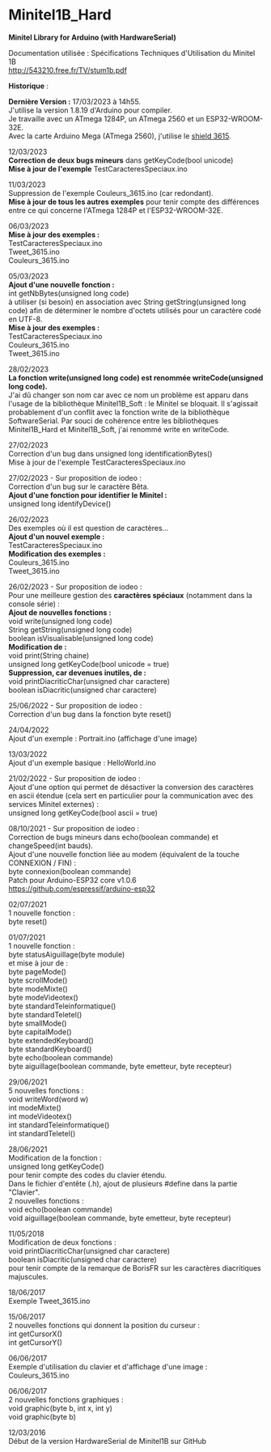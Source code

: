 # Minitel1B_Hard
<b>Minitel Library for Arduino (with HardwareSerial)</b>

Documentation utilisée : Spécifications Techniques d'Utilisation du Minitel 1B<br>
http://543210.free.fr/TV/stum1b.pdf

<b>Historique</b> :

<b>Dernière Version :</b> 17/03/2023 à 14h55.<br>
J'utilise la version 1.8.19 d'Arduino pour compiler.<br>
Je travaille avec un ATmega 1284P, un ATmega 2560 et un ESP32-WROOM-32E.<br>
Avec la carte Arduino Mega (ATmega 2560), j'utilise le <a href="https://entropie.org/3615/index.php/hardware-2017/" target="_blank">shield 3615</a>.

12/03/2023<br>
<b>Correction de deux bugs mineurs</b> dans getKeyCode(bool unicode)<br>
<b>Mise à jour de l'exemple</b> TestCaracteresSpeciaux.ino<br>

11/03/2023<br>
Suppression de l'exemple Couleurs_3615.ino (car redondant).<br>
<b>Mise à jour de tous les autres exemples</b> pour tenir compte des différences entre ce qui concerne l'ATmega 1284P et l'ESP32-WROOM-32E.<br>

06/03/2023<br>
<b>Mise à jour des exemples :</b><br>
TestCaracteresSpeciaux.ino<br>
Tweet_3615.ino<br>
Couleurs_3615.ino<br>

05/03/2023<br>
<b>Ajout d'une nouvelle fonction :</b><br>
int getNbBytes(unsigned long code)<br>
à utiliser (si besoin) en association avec String getString(unsigned long code) afin de déterminer le nombre d'octets utilisés pour un caractère codé en UTF-8.<br>
<b>Mise à jour des exemples :</b><br>
TestCaracteresSpeciaux.ino<br>
Couleurs_3615.ino<br>
Tweet_3615.ino<br>


28/02/2023<br>
<b>La fonction write(unsigned long code) est renommée writeCode(unsigned long code).</b><br>
J'ai dû changer son nom car avec ce nom un problème est apparu dans l'usage de la bibliothèque Minitel1B_Soft : le Minitel se bloquait. Il s'agissait probablement d'un conflit avec la fonction write de la bibliothèque SoftwareSerial. Par souci de cohérence entre les bibliothèques Minitel1B_Hard et Minitel1B_Soft, j'ai renommé write en writeCode.<br>

27/02/2023<br>
Correction d'un bug dans unsigned long identificationBytes()<br>
Mise à jour de l'exemple TestCaracteresSpeciaux.ino<br>

27/02/2023 - Sur proposition de iodeo :<br>
Correction d'un bug sur le caractère Bêta.<br>
<b>Ajout d'une fonction pour identifier le Minitel :</b><br>
unsigned long identifyDevice()<br>

26/02/2023<br>
Des exemples où il est question de caractères...<br>
<b>Ajout d'un nouvel exemple :</b><br>
TestCaracteresSpeciaux.ino<br>
<b>Modification des exemples :</b><br>
Couleurs_3615.ino<br>
Tweet_3615.ino<br>

26/02/2023 - Sur proposition de iodeo :<br>
Pour une meilleure gestion des <b>caractères spéciaux</b> (notamment dans la console série) :<br>
<b>Ajout de nouvelles fonctions :</b><br>
void write(unsigned long code)<br>
String getString(unsigned long code)<br>
boolean isVisualisable(unsigned long code)<br>
<b>Modification de :</b><br>
void print(String chaine)<br>
unsigned long getKeyCode(bool unicode = true)<br>
<b>Suppression, car devenues inutiles, de :</b><br>
void printDiacriticChar(unsigned char caractere)<br>
boolean isDiacritic(unsigned char caractere)<br>

25/06/2022 - Sur proposition de iodeo :<br>
Correction d'un bug dans la fonction byte reset()

24/04/2022<br>
Ajout d'un exemple : Portrait.ino (affichage d'une image)<br>

13/03/2022<br>
Ajout d'un exemple basique : HelloWorld.ino<br>

21/02/2022 - Sur proposition de iodeo :<br>
Ajout d'une option qui permet de désactiver la conversion des caractères en ascii étendue (cela sert en particulier pour la communication avec des services Minitel externes) :<br>
unsigned long getKeyCode(bool ascii = true)

08/10/2021 - Sur proposition de iodeo :<br>
Correction de bugs mineurs dans echo(boolean commande) et changeSpeed(int bauds).<br>
Ajout d'une nouvelle fonction liée au modem (équivalent de la touche CONNEXION / FIN) :<br>
byte connexion(boolean commande)<br>
Patch pour Arduino-ESP32 core v1.0.6 https://github.com/espressif/arduino-esp32<br>

02/07/2021<br>
1 nouvelle fonction :<br>
byte reset()<br>

01/07/2021<br>
1 nouvelle fonction :<br>
byte statusAiguillage(byte module)<br>
et mise à jour de :<br>
byte pageMode()<br>
byte scrollMode()<br>
byte modeMixte()<br>
byte modeVideotex()<br>
byte standardTeleinformatique()<br>
byte standardTeletel()<br>
byte smallMode()<br>
byte capitalMode()<br>
byte extendedKeyboard()<br>
byte standardKeyboard()<br>
byte echo(boolean commande)<br>
byte aiguillage(boolean commande, byte emetteur, byte recepteur)<br>

29/06/2021<br>
5 nouvelles fonctions :<br>
void writeWord(word w)<br>
int modeMixte()<br>
int modeVideotex()<br>
int standardTeleinformatique()<br>
int standardTeletel()<br>


28/06/2021<br>
Modification de la fonction :<br>
unsigned long getKeyCode()<br>
pour tenir compte des codes du clavier étendu.<br>
Dans le fichier d'entête (.h), ajout de plusieurs #define dans la partie "Clavier".<br>
2 nouvelles fonctions :<br>
void echo(boolean commande)<br>
void aiguillage(boolean commande, byte emetteur, byte recepteur)

11/05/2018<br>
Modification de deux fonctions :<br>
void printDiacriticChar(unsigned char caractere)<br>
boolean isDiacritic(unsigned char caractere)<br>
pour tenir compte de la remarque de BorisFR sur les caractères diacritiques majuscules.

18/06/2017<br>
Exemple Tweet_3615.ino<br>

15/06/2017<br>
2 nouvelles fonctions qui donnent la position du curseur : <br>
int getCursorX()<br>
int getCursorY()<br>

06/06/2017<br>
Exemple d'utilisation du clavier et d'affichage d'une image :<br>
Couleurs_3615.ino<br>

06/06/2017<br>
2 nouvelles fonctions graphiques :<br>
void graphic(byte b, int x, int y)<br>
void graphic(byte b)<br>

12/03/2016<br>
Début de la version HardwareSerial de Minitel1B sur GitHub<br>
